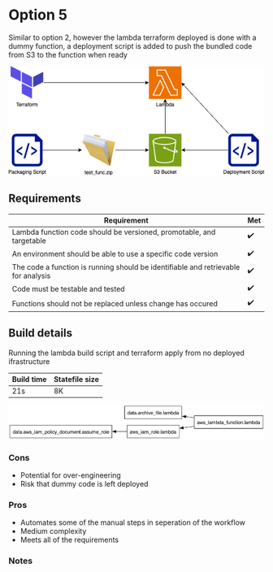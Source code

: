 # Option 5
Similar to option 2, however the lambda terraform deployed is done with a dummy function, a deployment script is added to push the bundled code from S3 to the function when ready

![diagram](diagram.png)


## Requirements
| Requirement | Met |
| ------------|-----|
| Lambda function code should be versioned, promotable, and targetable  | :heavy_check_mark: |
| An environment should be able to use a specific code version | :heavy_check_mark: |
| The code a function is running should be identifiable and retrievable for analysis | :heavy_check_mark: |
| Code must be testable and tested | :heavy_check_mark: |
| Functions should not be replaced unless change has occured | :heavy_check_mark: |


## Build details
Running the lambda build script and terraform apply from no deployed ifrastructure

| Build time | Statefile size |
| --- | --- |
| 21s | 8K |

![graph](graph.png)


### Cons
 - Potential for over-engineering
 - Risk that dummy code is left deployed

### Pros
 - Automates some of the manual steps in seperation of the workflow
 - Medium complexity
 - Meets all of the requirements


### Notes
